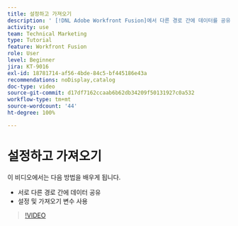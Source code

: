 ```yaml
---
title: 설정하고 가져오기
description: ' [!DNL Adobe Workfront Fusion]에서 다른 경로 간에 데이터를 공유하고 설정 및 가져오기 변수를 사용하는 방법에 대해 알아봅니다.'
activity: use
team: Technical Marketing
type: Tutorial
feature: Workfront Fusion
role: User
level: Beginner
jira: KT-9016
exl-id: 18781714-af56-4bde-84c5-bf445186e43a
recommendations: noDisplay,catalog
doc-type: video
source-git-commit: d17df7162ccaab6b62db34209f50131927c0a532
workflow-type: tm+mt
source-wordcount: '44'
ht-degree: 100%

---
```


# 설정하고 가져오기

이 비디오에서는 다음 방법을 배우게 됩니다.

* 서로 다른 경로 간에 데이터 공유
* 설정 및 가져오기 변수 사용

>[!VIDEO](https://video.tv.adobe.com/v/335275/?quality=12&learn=on&enablevpops)
